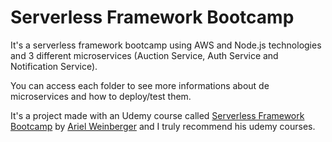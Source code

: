 # Serverless Framework Bootcamp
It's a serverless framework bootcamp using AWS and Node.js technologies and 3 different microservices (Auction Service, Auth Service and Notification Service).

You can access each folder to see more informations about de microservices and how to deploy/test them.

It's a project made with an Udemy course called [Serverless Framework Bootcamp](https://www.udemy.com/course/serverless-framework) by [Ariel Weinberger](https://www.udemy.com/course/serverless-framework/?couponCode=PPINTENTP3#instructor-1) and I truly recommend his udemy courses.
